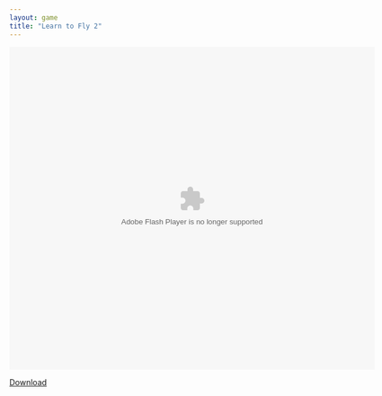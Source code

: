 ```yaml
---
layout: game
title: "Learn to Fly 2"
---
```


<object width="100" height="100">
    <embed src="LearnToFly2.swf" flashvars="" base="" quality="high" allowscriptaccess="always" allowfullscreen="true" bgcolor="" wmode="window" width="650" height="575" type="application/x-shockwave-flash" pluginspage="http://www.macromedia.com/go/getflashplayer">
</object>

<br>

<a href="LearnToFly2.swf" download class="btn btn-secondary">Download</a>
